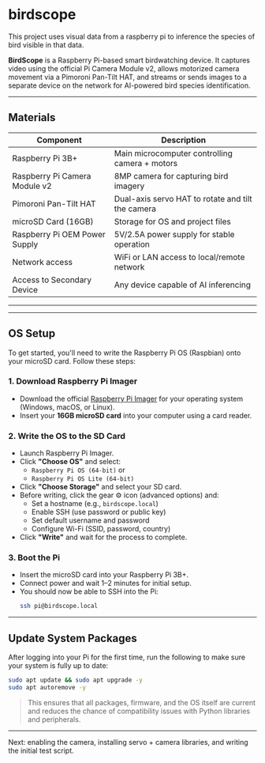 # birdscope
This project uses visual data from a raspberry pi to inference the species of bird visible in that data.

**BirdScope** is a Raspberry Pi-based smart birdwatching device. It captures video using the official Pi Camera Module v2, allows motorized camera movement via a Pimoroni Pan-Tilt HAT, and streams or sends images to a separate device on the network for AI-powered bird species identification.

---

## Materials

| Component                     | Description                                          |
|-------------------------------|------------------------------------------------------|
| Raspberry Pi 3B+              | Main microcomputer controlling camera + motors       |
| Raspberry Pi Camera Module v2 | 8MP camera for capturing bird imagery                |
| Pimoroni Pan-Tilt HAT         | Dual-axis servo HAT to rotate and tilt the camera    |
| microSD Card (16GB)           | Storage for OS and project files                     |
| Raspberry Pi OEM Power Supply | 5V/2.5A power supply for stable operation            |
| Network access                | WiFi or LAN access to local/remote network           |
| Access to Secondary Device    | Any device capable of AI inferencing                 |

---

---

## OS Setup

To get started, you'll need to write the Raspberry Pi OS (Raspbian) onto your microSD card. Follow these steps:

### 1. Download Raspberry Pi Imager
- Download the official [Raspberry Pi Imager](https://www.raspberrypi.com/software/) for your operating system (Windows, macOS, or Linux).
- Insert your **16GB microSD card** into your computer using a card reader.

### 2. Write the OS to the SD Card
- Launch Raspberry Pi Imager.
- Click **"Choose OS"** and select:
  - `Raspberry Pi OS (64-bit)` or
  - `Raspberry Pi OS Lite (64-bit)`
- Click **"Choose Storage"** and select your SD card.
- Before writing, click the gear ⚙️ icon (advanced options) and:
  - Set a hostname (e.g., `birdscope.local`)
  - Enable SSH (use password or public key)
  - Set default username and password
  - Configure Wi-Fi (SSID, password, country)
- Click **"Write"** and wait for the process to complete.

### 3. Boot the Pi
- Insert the microSD card into your Raspberry Pi 3B+.
- Connect power and wait 1–2 minutes for initial setup.
- You should now be able to SSH into the Pi:
  ```bash
  ssh pi@birdscope.local
  ```

---

## Update System Packages

After logging into your Pi for the first time, run the following to make sure your system is fully up to date:

```bash
sudo apt update && sudo apt upgrade -y
sudo apt autoremove -y
```

> This ensures that all packages, firmware, and the OS itself are current and reduces the chance of compatibility issues with Python libraries and peripherals.

---

Next: enabling the camera, installing servo + camera libraries, and writing the initial test script.